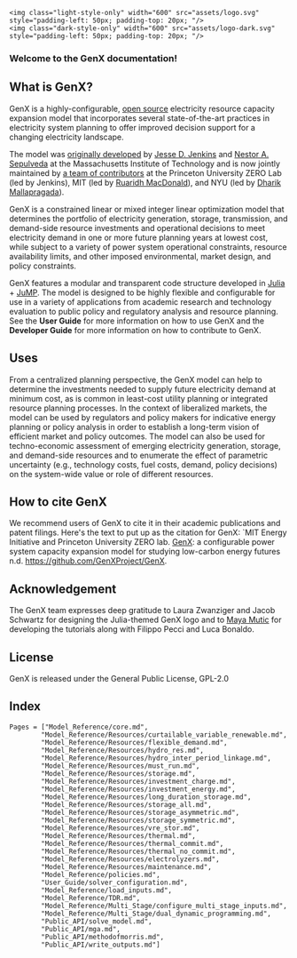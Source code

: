 ```@raw html
<img class="light-style-only" width="600" src="assets/logo.svg" style="padding-left: 50px; padding-top: 20px; "/>
<img class="dark-style-only" width="600" src="assets/logo-dark.svg" style="padding-left: 50px; padding-top: 20px; "/>
```

### Welcome to the GenX documentation! 

## What is GenX?

GenX is a highly-configurable, [open source](https://github.com/GenXProject/GenX/blob/main/LICENSE) electricity resource capacity expansion model that incorporates several state-of-the-art practices in electricity system planning to offer improved decision support for a changing electricity landscape.

The model was [originally developed](https://energy.mit.edu/publication/enhanced-decision-support-changing-electricity-landscape/) by [Jesse D. Jenkins](https://mae.princeton.edu/people/faculty/jenkins) and [Nestor A. Sepulveda](https://energy.mit.edu/profile/nestor-sepulveda/) at the Massachusetts Institute of Technology and is now jointly maintained by [a team of contributors](https://energy.mit.edu/genx/#team) at the Princeton University ZERO Lab (led by Jenkins), MIT (led by [Ruaridh MacDonald](https://energy.mit.edu/profile/ruaridh-macdonald/)), and NYU (led by [Dharik Mallapragada](https://engineering.nyu.edu/faculty/dharik-mallapragada)). 

GenX is a constrained linear or mixed integer linear optimization model that determines the portfolio of electricity generation, storage, transmission, and demand-side resource investments and operational decisions to meet electricity demand in one or more future planning years at lowest cost, while subject to a variety of power system operational constraints, resource availability limits, and other imposed environmental, market design, and policy constraints.

GenX features a modular and transparent code structure developed in [Julia](http://julialang.org/) + [JuMP](http://jump.dev/). The model is designed to be highly flexible and configurable for use in a variety of applications from academic research and technology evaluation to public policy and regulatory analysis and resource planning. See the **User Guide** for more information on how to use GenX and the **Developer Guide** for more information on how to contribute to GenX.

## Uses

From a centralized planning perspective, the GenX model can help to determine the investments needed to supply future electricity demand at minimum cost, as is common in least-cost utility planning or integrated resource planning processes. In the context of liberalized markets, the model can be used by regulators and policy makers for indicative energy planning or policy analysis in order to establish a long-term vision of efficient market and policy outcomes. The model can also be used for techno-economic assessment of emerging electricity generation, storage, and demand-side resources and to enumerate the effect of parametric uncertainty (e.g., technology costs, fuel costs, demand, policy decisions) on the system-wide value or role of different resources.

## How to cite GenX

We recommend users of GenX to cite it in their academic publications and patent filings. Here's the text to put up as the citation for GenX:
`MIT Energy Initiative and Princeton University ZERO lab. [GenX](https://github.com/GenXProject/GenX): a configurable power system capacity expansion model for studying low-carbon energy futures n.d. https://github.com/GenXProject/GenX.

## Acknowledgement
The GenX team expresses deep gratitude to Laura Zwanziger and Jacob Schwartz for designing the Julia-themed GenX logo and to [Maya Mutic](https://github.com/mmutic) for developing the tutorials along with Filippo Pecci and Luca Bonaldo. 

## License

GenX is released under the General Public License, GPL-2.0

## Index

```@index
Pages = ["Model_Reference/core.md",
        "Model_Reference/Resources/curtailable_variable_renewable.md",
        "Model_Reference/Resources/flexible_demand.md",
        "Model_Reference/Resources/hydro_res.md",
        "Model_Reference/Resources/hydro_inter_period_linkage.md",
        "Model_Reference/Resources/must_run.md",
        "Model_Reference/Resources/storage.md",
        "Model_Reference/Resources/investment_charge.md",
        "Model_Reference/Resources/investment_energy.md",
        "Model_Reference/Resources/long_duration_storage.md",
        "Model_Reference/Resources/storage_all.md",
        "Model_Reference/Resources/storage_asymmetric.md",
        "Model_Reference/Resources/storage_symmetric.md",
        "Model_Reference/Resources/vre_stor.md",
        "Model_Reference/Resources/thermal.md",
        "Model_Reference/Resources/thermal_commit.md",
        "Model_Reference/Resources/thermal_no_commit.md",
        "Model_Reference/Resources/electrolyzers.md",
        "Model_Reference/Resources/maintenance.md",
        "Model_Reference/policies.md",
        "User_Guide/solver_configuration.md",
        "Model_Reference/load_inputs.md",
        "Model_Reference/TDR.md",
        "Model_Reference/Multi_Stage/configure_multi_stage_inputs.md",
        "Model_Reference/Multi_Stage/dual_dynamic_programming.md",
        "Public_API/solve_model.md",
        "Public_API/mga.md",
        "Public_API/methodofmorris.md",
        "Public_API/write_outputs.md"]
```